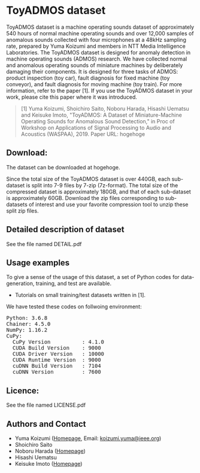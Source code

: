 # ToyADMOS dataset
ToyADMOS dataset is a machine operating sounds dataset of approximately 540 hours of normal machine operating sounds and over 12,000 samples of anomalous sounds collected with four microphones at a 48kHz sampling rate, prepared by Yuma Koizumi and members in NTT Media Intelligence Laboratories. The ToyADMOS dataset is designed for anomaly detection in machine operating sounds (ADMOS) research. We have collected normal and anomalous operating sounds of miniature machines by deliberately damaging their components. It is designed for three tasks of ADMOS: product inspection (toy car), fault diagnosis for fixed machine (toy conveyor), and fault diagnosis for moving machine (toy train). For more information, refer to the paper [1]. If you use the ToyADMOS dataset in your work, please cite this paper where it was introduced.

>[1] Yuma Koizumi, Shoichiro Saito, Noboru Harada, Hisashi Uematsu and Keisuke Imoto, "ToyADMOS: A Dataset of Miniature-Machine Operating Sounds for Anomalous Sound Detection," in Proc of Workshop on Applications of Signal Processing to Audio and Acoustics (WASPAA), 2019.
> Paper URL: hogehoge

## Download:
The dataset can be downloaded at hogehoge. 

Since the total size of the ToyADMOS dataset is over 440GB, each sub-dataset is split into 7-9 files by 7-zip (7z-format). The total size of the compressed dataset is approximately 180GB, and that of each sub-dataset is approximately 60GB. Download the zip files corresponding to sub-datasets of interest and use your favorite compression tool to unzip these split zip files. 


## Detailed description of dataset
See the file named DETAIL.pdf

## Usage examples

To give a sense of the usage of this dataset, a set of Python codes for data-generation, training, and test are available. 
 - Tutorials on small training/test datasets written in [1].

We have tested these codes on follwoing environment:
<pre>
Python: 3.6.8
Chainer: 4.5.0
NumPy: 1.16.2
CuPy:
  CuPy Version          : 4.1.0
  CUDA Build Version    : 9000
  CUDA Driver Version   : 10000
  CUDA Runtime Version  : 9000
  cuDNN Build Version   : 7104
  cuDNN Version         : 7600
</pre>

## Licence: 
See the file named LICENSE.pdf

## Authors and Contact
- Yuma Koizumi ([Homepage](https://sites.google.com/site/yumakoizumiweb/profile-english), Email: <koizumi.yuma@ieee.org>)
- Shoichiro Saito
- Noboru Harada ([Homepage](http://www.kecl.ntt.co.jp/people/harada.noboru/index.html))
- Hisashi Uematsu
- Keisuke Imoto ([Homepage](https://sites.google.com/site/ksukeimoto/))
